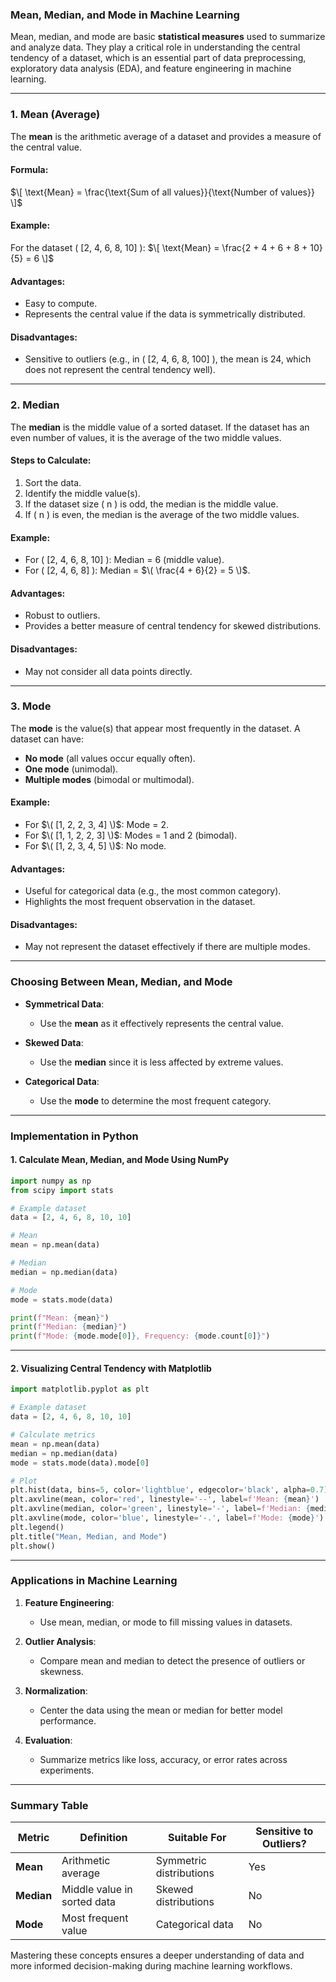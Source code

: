 ### **Mean, Median, and Mode in Machine Learning**

Mean, median, and mode are basic **statistical measures** used to summarize and analyze data. They play a critical role in understanding the central tendency of a dataset, which is an essential part of data preprocessing, exploratory data analysis (EDA), and feature engineering in machine learning.

---

### **1. Mean (Average)**

The **mean** is the arithmetic average of a dataset and provides a measure of the central value.

#### **Formula**:
$\[
\text{Mean} = \frac{\text{Sum of all values}}{\text{Number of values}}
\]$

#### **Example**:
For the dataset \( [2, 4, 6, 8, 10] \):
$\[
\text{Mean} = \frac{2 + 4 + 6 + 8 + 10}{5} = 6
\]$

#### **Advantages**:
- Easy to compute.
- Represents the central value if the data is symmetrically distributed.

#### **Disadvantages**:
- Sensitive to outliers (e.g., in \( [2, 4, 6, 8, 100] \), the mean is 24, which does not represent the central tendency well).

---

### **2. Median**

The **median** is the middle value of a sorted dataset. If the dataset has an even number of values, it is the average of the two middle values.

#### **Steps to Calculate**:
1. Sort the data.
2. Identify the middle value(s).
3. If the dataset size \( n \) is odd, the median is the middle value.
4. If \( n \) is even, the median is the average of the two middle values.

#### **Example**:
- For \( [2, 4, 6, 8, 10] \): Median = 6 (middle value).
- For \( [2, 4, 6, 8] \): Median = $\( \frac{4 + 6}{2} = 5 \)$.

#### **Advantages**:
- Robust to outliers.
- Provides a better measure of central tendency for skewed distributions.

#### **Disadvantages**:
- May not consider all data points directly.

---

### **3. Mode**

The **mode** is the value(s) that appear most frequently in the dataset. A dataset can have:
- **No mode** (all values occur equally often).
- **One mode** (unimodal).
- **Multiple modes** (bimodal or multimodal).

#### **Example**:
- For $\( [1, 2, 2, 3, 4] \)$: Mode = 2.
- For $\( [1, 1, 2, 2, 3] \)$: Modes = 1 and 2 (bimodal).
- For $\( [1, 2, 3, 4, 5] \)$: No mode.

#### **Advantages**:
- Useful for categorical data (e.g., the most common category).
- Highlights the most frequent observation in the dataset.

#### **Disadvantages**:
- May not represent the dataset effectively if there are multiple modes.

---

### **Choosing Between Mean, Median, and Mode**

- **Symmetrical Data**:
  - Use the **mean** as it effectively represents the central value.
  
- **Skewed Data**:
  - Use the **median** since it is less affected by extreme values.
  
- **Categorical Data**:
  - Use the **mode** to determine the most frequent category.

---

### **Implementation in Python**

#### **1. Calculate Mean, Median, and Mode Using NumPy**
```python
import numpy as np
from scipy import stats

# Example dataset
data = [2, 4, 6, 8, 10, 10]

# Mean
mean = np.mean(data)

# Median
median = np.median(data)

# Mode
mode = stats.mode(data)

print(f"Mean: {mean}")
print(f"Median: {median}")
print(f"Mode: {mode.mode[0]}, Frequency: {mode.count[0]}")
```

---

#### **2. Visualizing Central Tendency with Matplotlib**
```python
import matplotlib.pyplot as plt

# Example dataset
data = [2, 4, 6, 8, 10, 10]

# Calculate metrics
mean = np.mean(data)
median = np.median(data)
mode = stats.mode(data).mode[0]

# Plot
plt.hist(data, bins=5, color='lightblue', edgecolor='black', alpha=0.7)
plt.axvline(mean, color='red', linestyle='--', label=f'Mean: {mean}')
plt.axvline(median, color='green', linestyle='-', label=f'Median: {median}')
plt.axvline(mode, color='blue', linestyle='-.', label=f'Mode: {mode}')
plt.legend()
plt.title("Mean, Median, and Mode")
plt.show()
```

---

### **Applications in Machine Learning**

1. **Feature Engineering**:
   - Use mean, median, or mode to fill missing values in datasets.

2. **Outlier Analysis**:
   - Compare mean and median to detect the presence of outliers or skewness.

3. **Normalization**:
   - Center the data using the mean or median for better model performance.

4. **Evaluation**:
   - Summarize metrics like loss, accuracy, or error rates across experiments.

---

### **Summary Table**

| Metric   | Definition                           | Suitable For            | Sensitive to Outliers? |
|----------|--------------------------------------|-------------------------|-------------------------|
| **Mean** | Arithmetic average                  | Symmetric distributions | Yes                     |
| **Median** | Middle value in sorted data        | Skewed distributions    | No                      |
| **Mode** | Most frequent value                 | Categorical data        | No                      |

Mastering these concepts ensures a deeper understanding of data and more informed decision-making during machine learning workflows.
